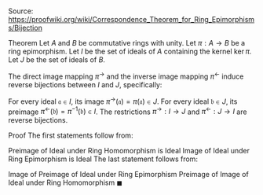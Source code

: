 # 

Source: https://proofwiki.org/wiki/Correspondence_Theorem_for_Ring_Epimorphisms/Bijection

Theorem
Let $A$ and $B$ be commutative rings with unity.
Let $\pi : A \to B$ be a ring epimorphism.
Let $I$ be the set of ideals of $A$ containing the kernel $\ker \pi$.
Let $J$ be the set of ideals of $B$.

The direct image mapping $\pi^\to$ and the inverse image mapping $\pi^\gets$ induce reverse bijections between $I$ and $J$, specifically:

For every ideal $\mathfrak a \in I$, its image $\pi^{\to}(\mathfrak a) = \pi(\mathfrak a) \in J$.
For every ideal $\mathfrak b \in J$, its preimage $\pi^{\gets}(\mathfrak b) = \pi^{-1}(\mathfrak b) \in I$.
The restrictions $\pi^\to : I \to J$ and $\pi^\gets : J \to I$ are reverse bijections.


Proof
The first statements follow from:

Preimage of Ideal under Ring Homomorphism is Ideal
Image of Ideal under Ring Epimorphism is Ideal
The last statement follows from:

Image of Preimage of Ideal under Ring Epimorphism
Preimage of Image of Ideal under Ring Homomorphism
$\blacksquare$





